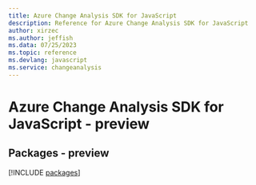 ```yaml
---
title: Azure Change Analysis SDK for JavaScript
description: Reference for Azure Change Analysis SDK for JavaScript
author: xirzec
ms.author: jeffish
ms.data: 07/25/2023
ms.topic: reference
ms.devlang: javascript
ms.service: changeanalysis
---
```

# Azure Change Analysis SDK for JavaScript - preview
## Packages - preview
[!INCLUDE [packages](change-analysis-index.md)]
